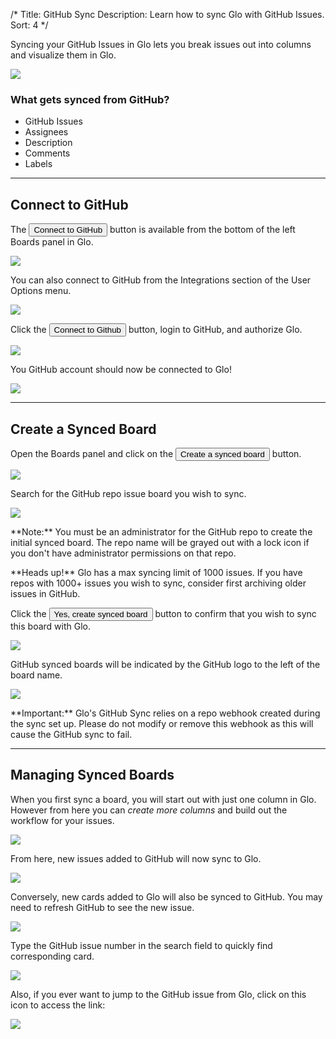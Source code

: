 /*
Title: GitHub Sync 
Description: Learn how to sync Glo with GitHub Issues.
Sort: 4
*/

Syncing your GitHub Issues in Glo lets you break issues out into columns and visualize them in Glo.

<img src='/img/documentation/glo/github-sync/sync-issue.gif' class='img-bordered img-responsive center'>

### What gets synced from GitHub?
* GitHub Issues
* Assignees
* Description
* Comments
* Labels


***

<a id="connect-to-github"></a>

## Connect to GitHub

The <button class='button button--success button--ui button--nolink'>Connect to GitHub</span></button> button is available from the bottom of the left Boards panel in Glo.  

<img src='/img/documentation/glo/github-sync/boards-github.png' srcset='/img/documentation/glo/github-sync/boards-github@2x.png 2x' class='img-bordered img-responsive center'>

You can also connect to GitHub from the Integrations section of the User Options menu. 

<img src='/img/documentation/glo/github-sync/connect-github.gif' class='img-bordered img-responsive center'>

Click the <button class='button button--success button--ui button--nolink'>Connect to Github</span></button> button, login to GitHub, and authorize Glo.

<img src='/img/documentation/glo/github-sync/authorize-glo.png' srcset='/img/documentation/glo/github-sync/authorize-glo@2x.png 2x' class='img-bordered img-responsive center'>

You GitHub account should now be connected to Glo!

<img src='/img/documentation/glo/github-sync/successful-connect.png' srcset='/img/documentation/glo/github-sync/successful-connect@2x.png 2x' class='img-bordered img-responsive center'>

<a id="create-a-synced-board"></a>

***

## Create a Synced Board

Open the Boards panel and click on the <button class='button button--success button--ui button--nolink'>Create a synced board</span></button> button.

<img src='/img/documentation/glo/github-sync/create-sync-board.png' srcset='/img/documentation/glo/github-sync/create-sync-board@2x.png 2x' class='img-bordered img-responsive center'>

Search for the GitHub repo issue board you wish to sync.

<img src='/img/documentation/glo/github-sync/search-repo.png' srcset='/img/documentation/glo/github-sync/search-repo@2x.png 2x' class='img-bordered img-responsive center'>

<div class='callout callout--warning'>
  <p>**Note:** You must be an administrator for the GitHub repo to create the initial synced board.  The repo name will be grayed out with a lock icon if you don't have administrator permissions on that repo.</p>
</div>

<div class='callout callout--basic'>
  <p>**Heads up!** Glo has a max syncing limit of 1000 issues. If you have repos with 1000+ issues you wish to sync, consider first archiving older issues in GitHub.</p>
</div>

Click the <button class='button button--success button--ui button--nolink'>Yes, create synced board</span></button> button to confirm that you wish to sync this board with Glo.

<img src='/img/documentation/glo/github-sync/confirm-sync.png' srcset='/img/documentation/glo/github-sync/confirm-sync@2x.png 2x' class='img-bordered img-responsive center'>

GitHub synced boards will be indicated by the GitHub logo to the left of the board name.  

<img src='/img/documentation/glo/github-sync/github-icon.png' srcset='/img/documentation/glo/github-sync/github-icon@2x.png 2x' class='img-bordered img-responsive center'>

<div class='callout callout--danger'>
  <p>**Important:** Glo's GitHub Sync relies on a repo webhook created during the sync set up.  Please do not modify or remove this webhook as this will cause the GitHub sync to fail.</p>
</div>

<a id="managing-synced-boards"></a>

***

## Managing Synced Boards

When you first sync a board, you will start out with just one column in Glo. However from here you can _create more columns_ and build out the workflow for your issues. 

<img src='/img/documentation/glo/github-sync/Createboard.gif' class='img-bordered img-responsive center'>

From here, new issues added to GitHub will now sync to Glo.

<img src='/img/documentation/glo/github-sync/sync-issue.gif' class='img-bordered img-responsive center'>

Conversely, new cards added to Glo will also be synced to GitHub.  You may need to refresh GitHub to see the new issue.

<img src='/img/documentation/glo/github-sync/sync-to-github.gif' class='img-bordered img-responsive center'>

Type the GitHub issue number in the search field to quickly find corresponding card.

<img src='/img/documentation/glo/github-sync/filter-by-issue.png' srcset='/img/documentation/glo/github-sync/filter-by-issue@2x.png 2x' class='img-bordered img-responsive center'>

Also, if you ever want to jump to the GitHub issue from Glo, click on this icon to access the link:

<img src='/img/documentation/glo/github-sync/View-on-Github.png' srcset='/img/documentation/glo/github-sync/View-on-Github@2x.png 2x' class='img-bordered img-responsive center'>

